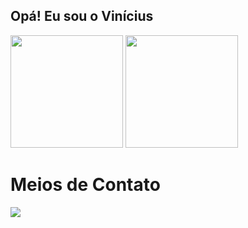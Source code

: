 ## Opá! Eu sou o Vinícius 

<div>
  <img height="180cm" src= "https://github-readme-stats.vercel.app/api?username=Vinicius-ACS&show_icons=false&theme=tokyonight&include_all_commits=truetrue&count_private=true)](https://github.com/Vinicius-ACS/github-readme-stats"/>
  <img height="180cm" src="https://github-readme-stats.vercel.app/api/top-langs/?username=Vinicius-ACS&layout=compact&langs_count=16&theme=tokyonight"/>
</div>

##

<h1>Meios de Contato</h1>
<a href="https://www.linkedin.com/in/vinícius-alves-7a2b41351/" target="_blank"><img src="https://img.shields.io/badge/LinkedIn-0077B5?style=for-the-badge&logo=linkedin&logoColor=white" target="_blank"><a/>


